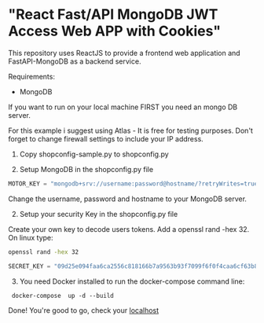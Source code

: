 # "React Fast/API MongoDB JWT Access Web APP with Cookies"

This repository uses ReactJS to provide a frontend web application and FastAPI-MongoDB as a backend service.  

Requirements: 
- MongoDB 

If you want to run on your local machine FIRST you need an mongo DB server.

For this example i suggest using Atlas - It is free for testing purposes. Don't forget to change firewall settings to include your IP address.  


1) Copy shopconfig-sample.py to shopconfig.py

2) Setup MongoDB in the shopconfig.py file

```python
MOTOR_KEY = "mongodb+srv://username:password@hostname/?retryWrites=true&w=majority"
```
Change the username, password and hostname to your MongoDB server.

2) Setup your security Key in the shopconfig.py file

Create your own key to decode users tokens. Add a openssl rand -hex 32. On linux type:

```bash
openssl rand -hex 32
```

```python
SECRET_KEY = "09d25e094faa6ca2556c818166b7a9563b93f7099f6f0f4caa6cf63b88e8d3e7"
```


3) You need Docker installed to run the docker-compose command line:

```docker
 docker-compose  up -d --build
```

Done! You're good to go, check your [localhost](http://localhost/)